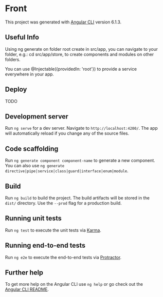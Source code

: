 # Front

This project was generated with [Angular CLI](https://github.com/angular/angular-cli) version 6.1.3.

## Useful Info

Using ng generate on folder root create in src/app, you can navigate to your folder, e.g.: cd src/app/store, to create components and modules on other folders.

You can use @Injectable({providedIn: 'root'}) to provide a service everywhere in your app.

## Deploy

TODO

## Development server

Run `ng serve` for a dev server. Navigate to `http://localhost:4200/`. The app will automatically reload if you change any of the source files.

## Code scaffolding

Run `ng generate component component-name` to generate a new component. You can also use `ng generate directive|pipe|service|class|guard|interface|enum|module`.

## Build

Run `ng build` to build the project. The build artifacts will be stored in the `dist/` directory. Use the `--prod` flag for a production build.

## Running unit tests

Run `ng test` to execute the unit tests via [Karma](https://karma-runner.github.io).

## Running end-to-end tests

Run `ng e2e` to execute the end-to-end tests via [Protractor](http://www.protractortest.org/).

## Further help

To get more help on the Angular CLI use `ng help` or go check out the [Angular CLI README](https://github.com/angular/angular-cli/blob/master/README.md).
